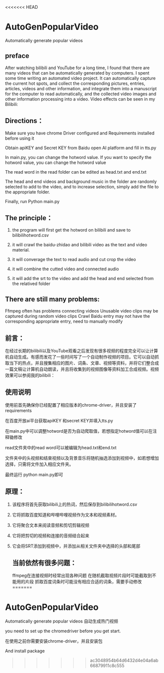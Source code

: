 <<<<<<< HEAD
# AutoGenPopularVideo
Automatically generate popular videos



## preface

After watching bilibili and YouTube for a long time, I found that there are many videos that can be automatically generated by computers.
I spent some time writing an automated video project.
It can automatically capture the current hot spots, and collect the corresponding pictures, entries, articles, videos and other information, and integrate them into a manuscript for the computer to read automatically, and the collected video images and other information processing into a video.
Video effects can be seen in my Bilibili:

## Directions：

Make sure you have chrome Driver configured and Requirements installed before using it

Obtain apiKEY and Secret KEY from Baidu open AI platform and fill in tts.py

In main.py, you can change the hotword value. If you want to specify the hotword value, you can change the hotword value 

The read word in the read folder can be edited as head.txt and end.txt

The head and end videos and background music in the folder are randomly selected to add to the video, and to increase selection, simply add the file to the appropriate folder.

Finally, run Python main.py





## The principle：

1. the program will first get the hotword on bilibili and save to bilibilihotword.csv

2. it will crawl the baidu-zhidao and bilibili video as the text and  video material. 

3. it will converage the text to read audio and cut crop the video 

4. it will combine the cutted video and connected audio 

5. it will add the srt to the video and add the head and end selected from the relatived folder

   

##  There are still many problems:

Ffmpeg often has problems connecting videos
Unusable video clips may be captured during random video clips
Crawl Baidu entry may not have the corresponding appropriate entry, need to manually modify



## 前言：

​		在经过长期的bilibili以及YouTube观看之后发现有很多视频的程度完全可以让计算机自动生成。有感而发花了一些时间写了一个自动制作视频的项目。它可以自动抓取当下的热点，并且搜集相应的图片、词条、文章、视频等资料，并将它们整合成一篇文稿让计算机自动朗读，并且将收集到的视频图像等资料加工合成视频。视频效果可以参阅我的bilibili：



## 使用说明

使用前首先确保你已经配置了相应版本的chrome-driver，并且安装了requirements

在百度开放ai平台获取apiKEY 和secret KEY并填入tts.py

在main.py中可以调整hotword是否为自动爬取值，若想指定hotword值可以在注释锄修改

read文件夹中的read word可以被编辑为head.txt和end.txt

文件夹中的头视频和结束视频以及背景音乐将随机抽选添加到视频中，如若想增加选择，只需将文件加入相应文件夹。

最终运行 python main.py即可



## 原理：

1. 该程序将首先获取bilibili上的热词，然后保存到bilibilihotword.csv

2. 它将抓取百度知道和哔哩哔哩视频作为文本和视频素材。

3. 它将聚合文本来阅读音频和剪切剪辑视频

4. 它将把剪切的视频和连接的音频结合起来

5. 它会将SRT添加到视频中，并添加从相关文件夹中选择的头部和尾部

   

   ## 当前依然有很多问题：

   ffmpeg在连接视频时经常出现各种问题
   在随机截取视频片段时可能截取到不能用的片段
   抓取百度词条时可能没有相应合适的词条，需要手动修改
=======
# AutoGenPopularVideo
Automatically generate popular videos 自动生成热门视频

you need to set up the chromedriver before you get start. 

在使用之前你需要安装chrome-driver，并且安装包

And  install package 

>>>>>>> ac3048954b64d6432d4e04a6ab66879911c8c555

